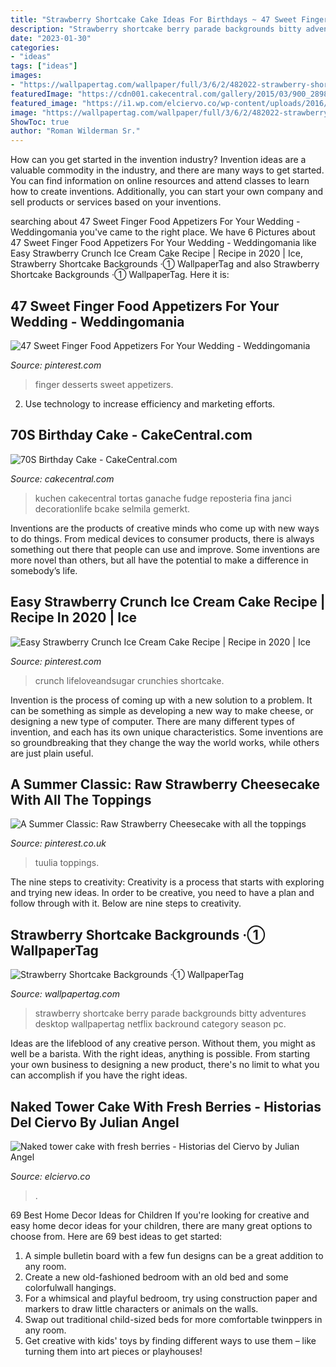 ```yaml
---
title: "Strawberry Shortcake Cake Ideas For Birthdays ~ 47 Sweet Finger Food Appetizers For Your Wedding"
description: "Strawberry shortcake berry parade backgrounds bitty adventures desktop wallpapertag netflix backround category season pc"
date: "2023-01-30"
categories:
- "ideas"
tags: ["ideas"]
images:
- "https://wallpapertag.com/wallpaper/full/3/6/2/482022-strawberry-shortcake-backgrounds-1920x1080-picture.jpg"
featuredImage: "https://cdn001.cakecentral.com/gallery/2015/03/900_28986GOs1_70s-birthday-cake.jpg"
featured_image: "https://i1.wp.com/elciervo.co/wp-content/uploads/2016/06/strawberry-naked-cake-_02.jpg?ssl=1"
image: "https://wallpapertag.com/wallpaper/full/3/6/2/482022-strawberry-shortcake-backgrounds-1920x1080-picture.jpg"
ShowToc: true
author: "Roman Wilderman Sr."
---
```



How can you get started in the invention industry?
Invention ideas are a valuable commodity in the industry, and there are many ways to get started. You can find information on online resources and attend classes to learn how to create inventions. Additionally, you can start your own company and sell products or services based on your inventions.

	

		
searching about 47 Sweet Finger Food Appetizers For Your Wedding - Weddingomania you've came to the right place. We have 6 Pictures about 47 Sweet Finger Food Appetizers For Your Wedding - Weddingomania like Easy Strawberry Crunch Ice Cream Cake Recipe | Recipe in 2020 | Ice, Strawberry Shortcake Backgrounds ·① WallpaperTag and also Strawberry Shortcake Backgrounds ·① WallpaperTag. Here it is:
		
    
## 47 Sweet Finger Food Appetizers For Your Wedding - Weddingomania

<img loading=lazy src="https://i.pinimg.com/736x/a1/09/85/a10985d92ea03017e921d0416d8f0c34--strawberry-shortcake-party-strawberry-desserts.jpg?b=t" onerror="this.onerror=null;this.src='https://tse1.mm.bing.net/th?id=OIP.7_4SXFnhCgbJX2RriL9m1QHaLH&amp;pid=15.1';" alt="47 Sweet Finger Food Appetizers For Your Wedding - Weddingomania">

_Source: pinterest.com_

>finger desserts sweet appetizers. 

	

2. Use technology to increase efficiency and marketing efforts.

    
## 70S Birthday Cake - CakeCentral.com

<img loading=lazy src="https://cdn001.cakecentral.com/gallery/2015/03/900_28986GOs1_70s-birthday-cake.jpg" onerror="this.onerror=null;this.src='https://tse3.mm.bing.net/th?id=OIP.P0NihtzmYk3JCjPbJwgdYgHaLb&amp;pid=15.1';" alt="70S Birthday Cake - CakeCentral.com">

_Source: cakecentral.com_

>kuchen cakecentral tortas ganache fudge reposteria fina janci decorationlife bcake selmila gemerkt. 

	

Inventions are the products of creative minds who come up with new ways to do things. From medical devices to consumer products, there is always something out there that people can use and improve. Some inventions are more novel than others, but all have the potential to make a difference in somebody’s life.

    
## Easy Strawberry Crunch Ice Cream Cake Recipe | Recipe In 2020 | Ice

<img loading=lazy src="https://i.pinimg.com/736x/bc/44/2d/bc442d3abd09dd77a7f478e70d1cf01d.jpg" onerror="this.onerror=null;this.src='https://tse1.mm.bing.net/th?id=OIP.2n5oSCKlyLPezaT3TGZ2cQHaLH&amp;pid=15.1';" alt="Easy Strawberry Crunch Ice Cream Cake Recipe | Recipe in 2020 | Ice">

_Source: pinterest.com_

>crunch lifeloveandsugar crunchies shortcake. 

	

Invention is the process of coming up with a new solution to a problem. It can be something as simple as developing a new way to make cheese, or designing a new type of computer. There are many different types of invention, and each has its own unique characteristics. Some inventions are so groundbreaking that they change the way the world works, while others are just plain useful.

    
## A Summer Classic: Raw Strawberry Cheesecake With All The Toppings

<img loading=lazy src="https://i.pinimg.com/736x/8a/30/f1/8a30f14cff9f56cfaf598951177ef3ef.jpg" onerror="this.onerror=null;this.src='https://tse1.mm.bing.net/th?id=OIP.1y_rdtKKhoymDAEdo5tK6QHaLH&amp;pid=15.1';" alt="A Summer Classic: Raw Strawberry Cheesecake with all the toppings">

_Source: pinterest.co.uk_

>tuulia toppings. 

	

The nine steps to creativity:
Creativity is a process that starts with exploring and trying new ideas. In order to be creative, you need to have a plan and follow through with it. Below are nine steps to creativity.

    
## Strawberry Shortcake Backgrounds ·① WallpaperTag

<img loading=lazy src="https://wallpapertag.com/wallpaper/full/3/6/2/482022-strawberry-shortcake-backgrounds-1920x1080-picture.jpg" onerror="this.onerror=null;this.src='https://tse2.mm.bing.net/th?id=OIP._bcL4tu_BGkXZCTpcR2mgQHaEK&amp;pid=15.1';" alt="Strawberry Shortcake Backgrounds ·① WallpaperTag">

_Source: wallpapertag.com_

>strawberry shortcake berry parade backgrounds bitty adventures desktop wallpapertag netflix backround category season pc. 

	

Ideas are the lifeblood of any creative person. Without them, you might as well be a barista. With the right ideas, anything is possible. From starting your own business to designing a new product, there's no limit to what you can accomplish if you have the right ideas.

    
## Naked Tower Cake With Fresh Berries - Historias Del Ciervo By Julian Angel

<img loading=lazy src="https://i1.wp.com/elciervo.co/wp-content/uploads/2016/06/strawberry-naked-cake-_02.jpg?ssl=1" onerror="this.onerror=null;this.src='https://tse3.mm.bing.net/th?id=OIP.OnYzaxqi6SJBWpam1JwsLAHaLH&amp;pid=15.1';" alt="Naked tower cake with fresh berries - Historias del Ciervo by Julian Angel">

_Source: elciervo.co_

>. 

	

69 Best Home Decor Ideas for Children
If you're looking for creative and easy home decor ideas for your children, there are many great options to choose from. Here are 69 best ideas to get started: 
1. A simple bulletin board with a few fun designs can be a great addition to any room. 
2. Create a new old-fashioned bedroom with an old bed and some colorfulwall hangings. 
3. For a whimsical and playful bedroom, try using construction paper and markers to draw little characters or animals on the walls. 
4. Swap out traditional child-sized beds for more comfortable twinppers in any room. 
5. Get creative with kids' toys by finding different ways to use them – like turning them into art pieces or playhouses! 


